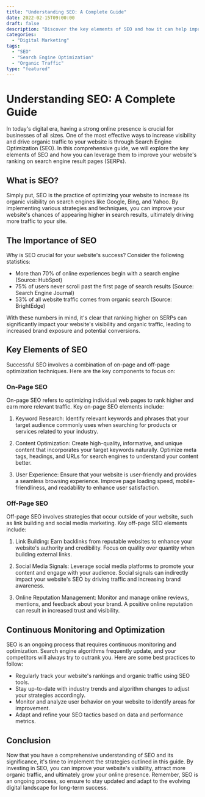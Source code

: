 ```yaml
---
title: "Understanding SEO: A Complete Guide"
date: 2022-02-15T09:00:00
draft: false
description: "Discover the key elements of SEO and how it can help improve your website's visibility and organic traffic."
categories: 
  - "Digital Marketing"
tags: 
  - "SEO"
  - "Search Engine Optimization"
  - "Organic Traffic"
type: "featured"
---
```


# Understanding SEO: A Complete Guide

In today's digital era, having a strong online presence is crucial for businesses of all sizes. One of the most effective ways to increase visibility and drive organic traffic to your website is through Search Engine Optimization (SEO). In this comprehensive guide, we will explore the key elements of SEO and how you can leverage them to improve your website's ranking on search engine result pages (SERPs).

## What is SEO?

Simply put, SEO is the practice of optimizing your website to increase its organic visibility on search engines like Google, Bing, and Yahoo. By implementing various strategies and techniques, you can improve your website's chances of appearing higher in search results, ultimately driving more traffic to your site.

## The Importance of SEO

Why is SEO crucial for your website's success? Consider the following statistics:

- More than 70% of online experiences begin with a search engine (Source: HubSpot)
- 75% of users never scroll past the first page of search results (Source: Search Engine Journal)
- 53% of all website traffic comes from organic search (Source: BrightEdge)

With these numbers in mind, it's clear that ranking higher on SERPs can significantly impact your website's visibility and organic traffic, leading to increased brand exposure and potential conversions.

## Key Elements of SEO

Successful SEO involves a combination of on-page and off-page optimization techniques. Here are the key components to focus on:

### On-Page SEO

On-page SEO refers to optimizing individual web pages to rank higher and earn more relevant traffic. Key on-page SEO elements include:

1. Keyword Research: Identify relevant keywords and phrases that your target audience commonly uses when searching for products or services related to your industry.

2. Content Optimization: Create high-quality, informative, and unique content that incorporates your target keywords naturally. Optimize meta tags, headings, and URLs for search engines to understand your content better.

3. User Experience: Ensure that your website is user-friendly and provides a seamless browsing experience. Improve page loading speed, mobile-friendliness, and readability to enhance user satisfaction.

### Off-Page SEO

Off-page SEO involves strategies that occur outside of your website, such as link building and social media marketing. Key off-page SEO elements include:

1. Link Building: Earn backlinks from reputable websites to enhance your website's authority and credibility. Focus on quality over quantity when building external links.

2. Social Media Signals: Leverage social media platforms to promote your content and engage with your audience. Social signals can indirectly impact your website's SEO by driving traffic and increasing brand awareness.

3. Online Reputation Management: Monitor and manage online reviews, mentions, and feedback about your brand. A positive online reputation can result in increased trust and visibility.

## Continuous Monitoring and Optimization

SEO is an ongoing process that requires continuous monitoring and optimization. Search engine algorithms frequently update, and your competitors will always try to outrank you. Here are some best practices to follow:

- Regularly track your website's rankings and organic traffic using SEO tools.
- Stay up-to-date with industry trends and algorithm changes to adjust your strategies accordingly.
- Monitor and analyze user behavior on your website to identify areas for improvement.
- Adapt and refine your SEO tactics based on data and performance metrics.

## Conclusion

Now that you have a comprehensive understanding of SEO and its significance, it's time to implement the strategies outlined in this guide. By investing in SEO, you can improve your website's visibility, attract more organic traffic, and ultimately grow your online presence. Remember, SEO is an ongoing process, so ensure to stay updated and adapt to the evolving digital landscape for long-term success.
